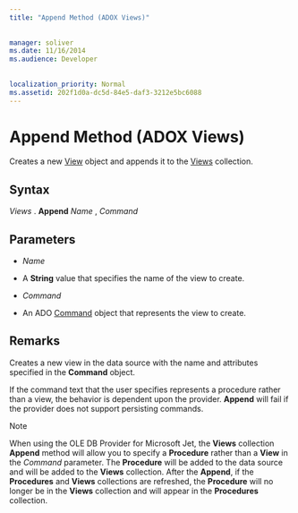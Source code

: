 ```yaml
---
title: "Append Method (ADOX Views)"
  
  
manager: soliver
ms.date: 11/16/2014
ms.audience: Developer
 
  
localization_priority: Normal
ms.assetid: 202f1d0a-dc5d-84e5-daf3-3212e5bc6088
---
```


# Append Method (ADOX Views)

Creates a new [View](view-object-adox.md) object and appends it to the [Views](views-collection-adox.md) collection. 
  
## Syntax

 *Views*  . **Append** *Name*  ,  *Command* 
  
## Parameters

-  *Name* 
    
- A **String** value that specifies the name of the view to create. 
    
-  *Command* 
    
- An ADO [Command](command-object-ado.md) object that represents the view to create. 
    
## Remarks

Creates a new view in the data source with the name and attributes specified in the **Command** object. 
  
If the command text that the user specifies represents a procedure rather than a view, the behavior is dependent upon the provider. **Append** will fail if the provider does not support persisting commands. 
  
> [!NOTE]
> When using the OLE DB Provider for Microsoft Jet, the **Views** collection **Append** method will allow you to specify a **Procedure** rather than a **View** in the  *Command*  parameter. The **Procedure** will be added to the data source and will be added to the **Views** collection. After the **Append**, if the **Procedures** and **Views** collections are refreshed, the **Procedure** will no longer be in the **Views** collection and will appear in the **Procedures** collection. 
  

